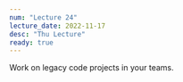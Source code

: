 ```yaml
---
num: "Lecture 24"
lecture_date: 2022-11-17
desc: "Thu Lecture"
ready: true
---
```


Work on legacy code projects in your teams.

